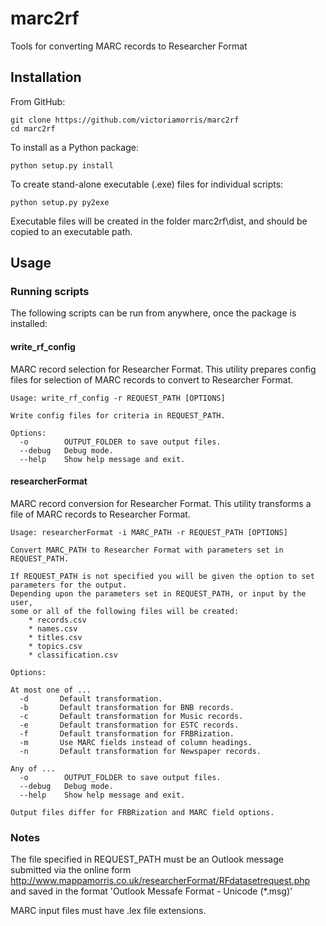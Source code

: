 # marc2rf
Tools for converting MARC records to Researcher Format 

## Installation

From GitHub:

    git clone https://github.com/victoriamorris/marc2rf
    cd marc2rf

To install as a Python package:

    python setup.py install
    
To create stand-alone executable (.exe) files for individual scripts:

    python setup.py py2exe
    
Executable files will be created in the folder marc2rf\dist, and should be copied to an executable path.

## Usage

### Running scripts

The following scripts can be run from anywhere, once the package is installed:

#### write_rf_config

MARC record selection for Researcher Format.
This utility prepares config files for selection of MARC records to convert to Researcher Format.
    
    Usage: write_rf_config -r REQUEST_PATH [OPTIONS]
    
    Write config files for criteria in REQUEST_PATH.

    Options:
      -o        OUTPUT_FOLDER to save output files.
      --debug   Debug mode.
      --help    Show help message and exit.

#### researcherFormat

MARC record conversion for Researcher Format.
This utility transforms a file of MARC records to Researcher Format.
    
    Usage: researcherFormat -i MARC_PATH -r REQUEST_PATH [OPTIONS]
    
    Convert MARC_PATH to Researcher Format with parameters set in REQUEST_PATH.
    
    If REQUEST_PATH is not specified you will be given the option to set parameters for the output.
    Depending upon the parameters set in REQUEST_PATH, or input by the user, 
    some or all of the following files will be created:
        * records.csv
        * names.csv
        * titles.csv
        * topics.csv    
        * classification.csv
        
    Options:
    
    At most one of ...
      -d       Default transformation.
      -b       Default transformation for BNB records.
      -c       Default transformation for Music records.
      -e       Default transformation for ESTC records.
      -f       Default transformation for FRBRization.
      -m       Use MARC fields instead of column headings.
      -n       Default transformation for Newspaper records.
    
    Any of ...    
      -o        OUTPUT_FOLDER to save output files.
      --debug   Debug mode.
      --help    Show help message and exit.       
    
    Output files differ for FRBRization and MARC field options.


### Notes
 
The file specified in REQUEST_PATH must be an Outlook message submitted via the online form http://www.mappamorris.co.uk/researcherFormat/RFdatasetrequest.php and saved in the format 'Outlook Messafe Format - Unicode (*.msg)'

MARC input files must have .lex file extensions.
